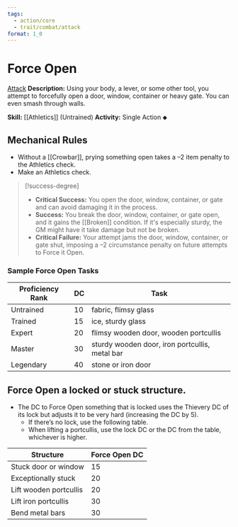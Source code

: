 ```yaml
---
tags:
  - action/core
  - trait/combat/attack
format: 1_0
---
```

# Force Open [](#Actions "Single Action")

[Attack](Attack.md "Attack Combat Trait")
**Description:** Using your body, a lever, or some other tool, you attempt to forcefully open a door, window, container or heavy gate. You can even smash through walls.

**Skill:** [[Athletics]] (Untrained)
**Activity:** Single Action ⬥

## Mechanical Rules

- Without a [[Crowbar]], prying something open takes a –2 item penalty to the Athletics check.
- Make an Athletics check.

>[!success-degree]
>- **Critical Success:** You open the door, window, container, or gate and can avoid damaging it in the process. 
>- **Success:** You break the door, window, container, or gate open, and it gains the [[Broken]] condition. If it's especially sturdy, the GM might have it take damage but not be broken.
>- **Critical Failure:** Your attempt jams the door, window, container, or gate shut, imposing a –2 circumstance penalty on future attempts to Force it Open.

### Sample Force Open Tasks

| **Proficiency Rank** | **DC** | Task                                           |
| -------------------- | ------ | ---------------------------------------------- |
| Untrained            | 10     | fabric, flimsy glass                           |
| Trained              | 15     | ice, sturdy glass                              |
| Expert               | 20     | flimsy wooden door, wooden portcullis          |
| Master               | 30     | sturdy wooden door, iron portcullis, metal bar |
| Legendary            | 40     | stone or iron door                             |





## Force Open  a locked or stuck structure.
- The DC to Force Open something that is locked uses the Thievery DC of its lock but adjusts it to be very hard (increasing the DC by 5). 
	- If there’s no lock, use the following table.
	- When lifting a portcullis, use the lock DC or the DC from the table, whichever is higher.

| **Structure**          | **Force Open DC** |
| ---------------------- | ----------------- |
| Stuck door or window   | 15                |
| Exceptionally stuck    | 20                |
| Lift wooden portcullis | 20                |
| Lift iron portcullis   | 30                |
| Bend metal bars        | 30                |
